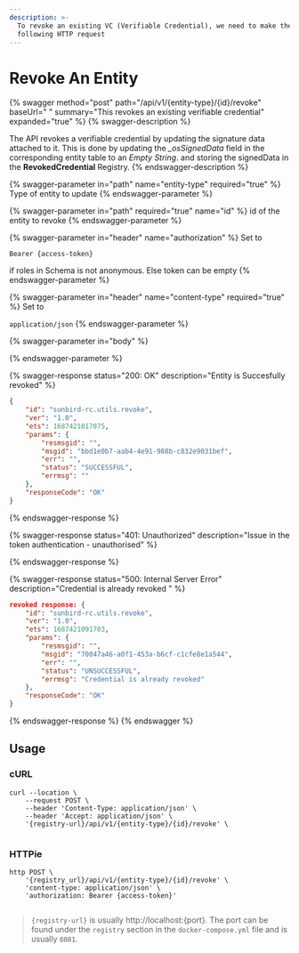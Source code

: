 ```yaml
---
description: >-
  To revoke an existing VC (Verifiable Credential), we need to make the
  following HTTP request
---
```


# Revoke An Entity

{% swagger method="post" path="/api/v1/{entity-type}/{id}/revoke" baseUrl=" " summary="This revokes an existing  verifiable credential" expanded="true" %}
{% swagger-description %}


The API revokes a verifiable credential by updating the signature data attached to it. This is done by updating the _\_osSignedData_ field in the corresponding entity table to an _Empty String_. and storing the signedData in the **RevokedCredential** Registry.
{% endswagger-description %}

{% swagger-parameter in="path" name="entity-type" required="true" %}
Type of entity to update
{% endswagger-parameter %}

{% swagger-parameter in="path" required="true" name="id" %}
id of the entity to revoke
{% endswagger-parameter %}

{% swagger-parameter in="header" name="authorization" %}
Set to 

`Bearer {access-token}`

 if roles in Schema is not anonymous. Else token can be empty
{% endswagger-parameter %}

{% swagger-parameter in="header" name="content-type" required="true" %}
Set to 

`application/json`
{% endswagger-parameter %}

{% swagger-parameter in="body" %}

{% endswagger-parameter %}

{% swagger-response status="200: OK" description="Entity is Succesfully revoked" %}
```json
{
    "id": "sunbird-rc.utils.revoke",
    "ver": "1.0",
    "ets": 1687421017075,
    "params": {
        "resmsgid": "",
        "msgid": "bbd1e0b7-aab4-4e91-988b-c832e9031bef",
        "err": "",
        "status": "SUCCESSFUL",
        "errmsg": ""
    },
    "responseCode": "OK"
}
```
{% endswagger-response %}

{% swagger-response status="401: Unauthorized" description="Issue in the token authentication - unauthorised" %}

{% endswagger-response %}

{% swagger-response status="500: Internal Server Error" description="Credential is already revoked " %}


```json
revoked response: {
    "id": "sunbird-rc.utils.revoke",
    "ver": "1.0",
    "ets": 1687421091703,
    "params": {
        "resmsgid": "",
        "msgid": "70047a46-a0f1-453a-b6cf-c1cfe8e1a544",
        "err": "",
        "status": "UNSUCCESSFUL",
        "errmsg": "Credential is already revoked"
    },
    "responseCode": "OK"
}
```
{% endswagger-response %}
{% endswagger %}

## Usage

### cURL

```
curl --location \
	--request POST \
	--header 'Content-Type: application/json' \
	--header 'Accept: application/json' \
	'{registry-url}/api/v1/{entity-type}/{id}/revoke' \


```

### HTTPie

```
http POST \
	'{registry_url}/api/v1/{entity-type}/{id}/revoke' \
	'content-type: application/json' \
	'authorization: Bearer {access-token}'
	
```

> `{registry-url}` is usually http://localhost:{port}. The port can be found under the `registry` section in the `docker-compose.yml` file and is usually `8081`.
